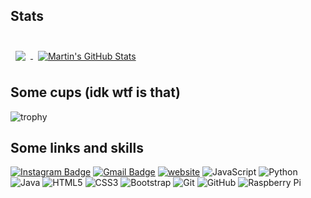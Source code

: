 

## Stats

<br>
<a href="https://github.com/iNe1t">
  <img align="center" style="margin:0.5rem" src="https://github-readme-stats.vercel.app/api/top-langs/?username=iNe1t&hide=html,css&title_color=ffffff&text_color=ffffff&icon_color=4AB197&bg_color=FF00E9,4300FF,620085&langs_count=3" />
</a>
<a href="https://github.com/iNe1t">
  <img align="center" style="margin:0.5rem" src="https://github-readme-stats.vercel.app/api?username=iNe1t&show_icons=true&line_height=27&count_private=true&title_color=ffffff&text_color=ffffff&icon_color=ffff00&bg_color=FF00E9,4300FF,620085" alt="Martin's GitHub Stats" />
</a>
<br>

## Some cups (idk wtf is that)
![trophy](https://github-profile-trophy.vercel.app/?username=iNe1t&theme=dracula)

## Some links and skills

[![Instagram Badge](https://img.shields.io/badge/-ine1t-purple?style=flat-square&logo=instagram&logoColor=white&link=https://instagram.com/ine1t/)](https://instagram.com/ine1t)
[![Gmail Badge](https://img.shields.io/badge/-fantiktop212@gmail.com-c14438?style=flat-square&logo=Gmail&logoColor=white&link=mailto:fantiktop212@gmail.com)](mailto:fantiktop212@gmail.com)
[![website](https://img.shields.io/badge/Website-620085.svg?&style=flat-square&logo=Google-Chrome&logoColor=white&link=https://ne1texclub.000webhostapp.com/)](https://ne1texclub.000webhostapp.com/)
![JavaScript](https://img.shields.io/badge/-JavaScript-620085?style=flat-square&logo=javascript)
![Python](https://img.shields.io/badge/-Python-620085?style=flat-square&logo=Python)
![Java](https://img.shields.io/badge/-java-620085?style=flat-square&logo=java)
![HTML5](https://img.shields.io/badge/-HTML5-620085?style=flat-square&logo=html5&logoColor=white)
![CSS3](https://img.shields.io/badge/-CSS3-620085?style=flat-square&logo=css3)
![Bootstrap](https://img.shields.io/badge/-Bootstrap-620085?style=flat-square&logo=bootstrap)
![Git](https://img.shields.io/badge/-Git-620085?style=flat-square&logo=git)
![GitHub](https://img.shields.io/badge/-GitHub-620085?style=flat-square&logo=github)
![Raspberry Pi](https://img.shields.io/badge/-Raspberry%20Pi-620085?style=flat-square&logo=Raspberry-Pi)

